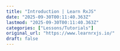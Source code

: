 ```yaml
---
title: "Introduction | Learn RxJS"
date: "2025-09-30T00:11:40.363Z"
lastmod: "2025-09-30T00:11:40.363Z"
categories: ["Lessons/Tutorials"]
original_url: "https://www.learnrxjs.io/"
draft: false
---
```

